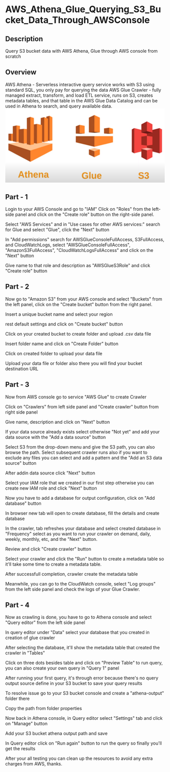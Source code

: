 # AWS_Athena_Glue_Querying_S3_Bucket_Data_Through_AWSConsole
## Description
Query S3 bucket data with AWS Athena, Glue through AWS console from scratch

## Overview
AWS Athena - Serverless interactive query service works with S3 using standard SQL, you only pay for querying the data
AWS Glue Crawler - fully managed extract, transform, and load ETL service, runs on S3, creates metadata tables, and that table in the AWS Glue Data Catalog and can be used in Athena to search, and query available data.
![](./images/image24.png)

## Part - 1
Login to your AWS Console and go to "IAM"
Click on "Roles" from the left-side panel and click on the "Create role" button on the right-side panel.

Select "AWS Services" and in "Use cases for other AWS services:" search for Glue and select "Glue", click the "Next" button
 
In "Add permissions" search for AWSGlueConsoleFullAccess, S3FullAccess, and CloudWatchLogs, select "AWSGlueConsoleFullAccess", "AmazonS3FullAccess", "CloudWatchLogsFullAccess" and click on the "Next" button

Give name to that role and description as "AWSGlueS3Role" and click "Create role" button

## Part - 2
Now go to "Amazon S3" from your AWS console and select "Buckets" from the left panel, click on the "Create bucket" button from the right panel.

Insert a unique bucket name and select your region
 
rest default settings and click on "Create bucket" button
 
Click on your created bucket to create folder and upload .csv data file
 
Insert folder name and click on "Create Folder" button
 
Click on created folder to upload your data file

Upload your data file or folder also there you will find your bucket destination URL

## Part - 3
Now from AWS console go to service "AWS Glue" to create Crawler

Click on "Crawlers" from left side panel and "Create crawler" button from right side panel

Give name, description and click on "Next" button

If your data source already exists select otherwise "Not yet" and add your data source with the "Add a data source" button

Select S3 from the drop-down menu and give the S3 path, you can also browse the path. Select subsequent crawler runs also if you want to exclude any files you can select and add a pattern and the "Add an S3 data source" button
 
After addin data source click "Next" button

Select your IAM role that we created in our first step otherwise you can create new IAM role and click "Next" button

Now you have to add a database for output configuration, click on "Add database" button

In browser new tab will open to create database, fill the details and create database

In the crawler, tab refreshes your database and select created database in "Frequency" select as you want to run your crawler on demand, daily, weekly, monthly, etc, and the "Next" button.

Review and click "Create crawler" button

Select your crawler and click the "Run" button to create a metadata table so it'll take some time to create a metadata table.

After successfull completion, crawler create the metadata table

Meanwhile, you can go to the CloudWatch console, select "Log groups" from the left side panel and check the logs of your Glue Crawler.

## Part - 4
Now as crawling is done, you have to go to Athena console and select "Query editor" from the left side panel

In query editor under "Data" select your database that you created in creation of glue crawler

After selecting the database, it'll show the metadata table that created the crawler in "Tables"

Click on three dots besides table and click on "Preview Table" to run query, you can also create your own query in "Query 1" panel

After running your first query, it's through error because there's no query output source define in your S3 bucket to save your query results

To resolve issue go to your S3 bucket console and create a "athena-output" folder there

Copy the path from folder properties

Now back in Athena console, in Query editor select "Settings" tab and click on "Manage" button

Add your S3 bucket athena output path and save

In Query editor click on "Run again" button to run the query so finally you'll get the results

After your all testing you can clean up the resources to avoid any extra charges from AWS, thanks.
